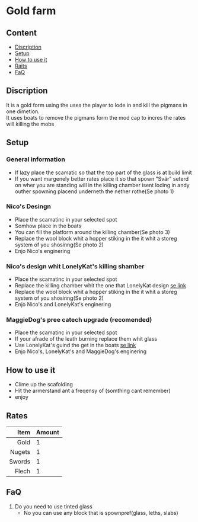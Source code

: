 # Gold farm

## Content 
-  [Discription]()
-  [Setup](https://sacgr.github.io/NicoGoldFarmGuid/#setup)
-  [How to use it](https://sacgr.github.io/NicoGoldFarmGuid/#how-to-use-it) 
-  [Raits](https://sacgr.github.io/NicoGoldFarmGuid/#rates)
-  [FaQ](https://sacgr.github.io/NicoGoldFarmGuid/#faq) 



## Discription
It is a gold form using the uses the player to lode in and kill the pigmans in one dimetion.   
It uses boats to remove the pigmans form the mod cap to incres the rates will killing the mobs 
  
## Setup 
### General information
- If lazy place the scamatic so that the top part of the glass is at build limit
- If you want margenely better rates place it so that spown "Svär" seterd on wher you are standing will in the killing chamber isent loding in andy outher spowning placend underneth the nether rothe(Se photo 1)


### Nico's Desingn
- Place the scamatinc in your selected spot
- Somhow place in the boats 
- You can fill the platform around the killing chamber(Se photo 3)
- Replace the wool block whit a hopper stiking in the it whit a storeg system of you shosinng(Se photo 2)
- Enjo Nico's enginering 
### Nico's design whit LonelyKat's killing shamber 
- Place the scamatinc in your selected spot
- Replace the killing chamber whit the one that LonelyKat design [se link](https://youtu.be/GN_RV3ush94)
- Replace the wool block whit a hopper stiking in the it whit a storeg system of you shosinng(Se photo 2)
- Enjo Nico's and LonelyKat's enginering 

### MaggieDog's pree catech upgrade (recomended)
- Place the scamatinc in your selected spot
- If your afrade of the leath burning replace them whit glass 
- Use LonelyKat's guind the get in the boats [se link](https://youtu.be/GN_RV3ush94)
- Enjo Nico's, LonelyKat's and MaggieDog's enginering
## How to use it 
- Clime up the scafolding   
- Hit the armerstand ant a freqensy of (somthing cant remember)
- enjoy
## Rates
| Item | Amount |
|-----:|-----------|
| Gold| 1|
| Nugets| 1    |
|  Swords| 1       |
|  Flech| 1       |
## FaQ 
1. Do you need to use tinted glass
	- No you can use any block that is spownpref(glass, leths, slabs) 





